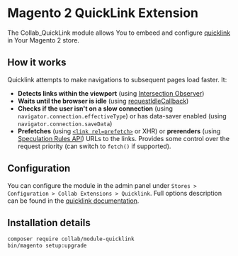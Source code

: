 # Magento 2 QuickLink Extension

The Collab_QuickLink module allows You to embeed and configure [quicklink](https://getquick.link/) in Your 
Magento 2 store.

## How it works

Quicklink attempts to make navigations to subsequent pages load faster. It:

- **Detects links within the viewport** (using [Intersection Observer](https://developer.mozilla.org/en-US/docs/Web/API/Intersection_Observer_API))
- **Waits until the browser is idle** (using [requestIdleCallback](https://developer.mozilla.org/en-US/docs/Web/API/Window/requestIdleCallback))
- **Checks if the user isn't on a slow connection** (using `navigator.connection.effectiveType`) or has data-saver enabled (using `navigator.connection.saveData`)
- **Prefetches** (using [`<link rel=prefetch>`](https://www.w3.org/TR/resource-hints/#prefetch) or XHR) or **prerenders** (using [Speculation Rules API](https://github.com/WICG/nav-speculation/blob/main/triggers.md)) URLs to the links. Provides some control over the request priority (can switch to `fetch()` if supported).

## Configuration
You can configure the module in the admin panel under `Stores > Configuration > Collab Extensions > Quicklink`.
Full options description can be found in the [quicklink documentation](https://getquick.link/api/).


## Installation details
```bash
composer require collab/module-quicklink
bin/magento setup:upgrade
```
